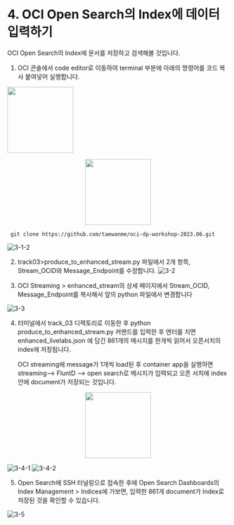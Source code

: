 # 4. OCI Open Search의 Index에 데이터 입력하기


OCI Open Search의 Index에 문서를 저장하고 검색해볼 것입니다. 
1. OCI 콘솔에서 code editor로 이동하여 terminal 부분에 아래의 명령어를 코드 복사 붙여넣어 실행합니다.

<img src="https://github.com/oraclekr-data-platform/ODWS-S04-ADB-Data-Visualization/assets/150219167/17f449b3-7671-4583-923b-12bd07906c85" height="150">
 <p align="center"><img src="https://github.com/oraclekr-data-platform/ODWS-S04-ADB-Data-Visualization/assets/150219167/fbf746ff-113f-4f03-bc61-a97066395d12" height="150"></p>

     git clone https://github.com/taewanme/oci-dp-workshop-2023.06.git

![3-1-2](https://github.com/oraclekr-data-platform/ODWS-S04-ADB-Data-Visualization/assets/150219167/f2518de4-ad33-4bf8-8ce6-b73942571717)

2. track03>produce_to_enhanced_stream.py 파일에서 2개 항목, Stream_OCID와 Message_Endpoint를 수정합니다.
![3-2](https://github.com/oraclekr-data-platform/ODWS-S04-ADB-Data-Visualization/assets/150219167/41e287e8-d3b9-4748-981d-1dd65316b13e)

3. OCI Streaming > enhanced_stream의 상세 페이지에서 Stream_OCID, Message_Endpoint를 복사해서 앞의 python 파일에서 변경합니다
   
![3-3](https://github.com/oraclekr-data-platform/ODWS-S04-ADB-Data-Visualization/assets/150219167/3c87c3d9-4c06-47eb-b1d2-48abcc4cbec3)

4. 터미널에서 track_03 디렉토리로 이동한 후 python produce_to_enhanced_stream.py 커맨드를 입력한 후 엔터를 치면 enhanced_livelabs.json 에 담긴 861개의 메시지를 한개씩 읽어서 오픈서치의 index에 저장됩니다.
   
   OCI streaming에 message가 1개씩 load된 후 container app을 실행하면 streaming--> FluntD --> open search로 메시지가 입력되고 오픈 서치에 index안에 document가 저장되는 것입니다.

 <p align="center"><img src="https://github.com/oraclekr-data-platform/ODWS-S04-ADB-Data-Visualization/assets/150219167/1212243a-2025-4655-8c3a-ea749d2a27f1" height="150"></p>

![3-4-1](https://github.com/oraclekr-data-platform/ODWS-S04-ADB-Data-Visualization/assets/150219167/496f3a32-b417-41d2-8a1a-24b19b61df96)
![3-4-2](https://github.com/oraclekr-data-platform/ODWS-S04-ADB-Data-Visualization/assets/150219167/f281436e-90fe-4388-b236-4d35b5034a5a)

5. Open Search에 SSH 터널링으로 접속한 후에 Open Search Dashboards의 Index Management > Indices에 가보면, 입력한 861개 document가 Index로 저장된 것을 확인할 수 있습니다.

![3-5](https://github.com/oraclekr-data-platform/ODWS-S04-ADB-Data-Visualization/assets/150219167/ad4572de-f98c-4ba8-bf16-23f0578f365f)

